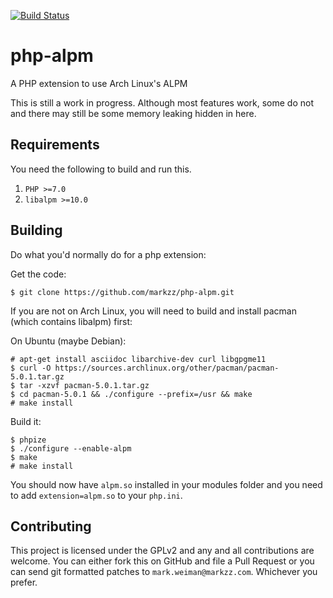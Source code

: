 [![Build Status](https://travis-ci.org/markzz/php-alpm.png)](https://travis-ci.org/markzz/php-alpm)

# php-alpm
A PHP extension to use Arch Linux's ALPM

This is still a work in progress. Although most features work, some do not and there may still be some memory leaking hidden in here.

## Requirements
You need the following to build and run this.

1. `PHP >=7.0`
2. `libalpm >=10.0`

## Building
Do what you'd normally do for a php extension:

Get the code:
```
$ git clone https://github.com/markzz/php-alpm.git
```
If you are not on Arch Linux, you will need to build and install pacman (which contains libalpm) first:

On Ubuntu (maybe Debian):
```
# apt-get install asciidoc libarchive-dev curl libgpgme11
$ curl -O https://sources.archlinux.org/other/pacman/pacman-5.0.1.tar.gz
$ tar -xzvf pacman-5.0.1.tar.gz
$ cd pacman-5.0.1 && ./configure --prefix=/usr && make
# make install
```
Build it:
```
$ phpize
$ ./configure --enable-alpm
$ make
# make install
```

You should now have `alpm.so` installed in your modules folder and you need to add `extension=alpm.so` to your `php.ini`.

## Contributing
This project is licensed under the GPLv2 and any and all contributions are welcome. You can either fork this on GitHub and file a Pull Request or you can send git formatted patches to `mark.weiman@markzz.com`. Whichever you prefer.
